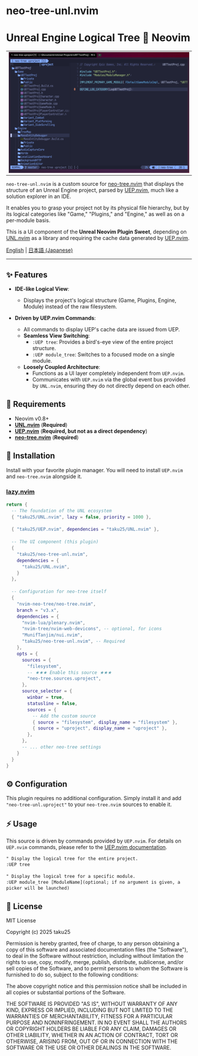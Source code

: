 # neo-tree-unl.nvim

# Unreal Engine Logical Tree 💓 Neovim

<table>
  <tr>
   <td><div align=center><img width="100%" alt="neo-tree-unl" src="https://raw.githubusercontent.com/taku25/neo-tree-unl.nvim/images/assets/main-image.png" /></div></td>
  </tr>
</table>

`neo-tree-unl.nvim` is a custom source for [neo-tree.nvim](https://github.com/nvim-neo-tree/neo-tree.nvim) that displays the structure of an Unreal Engine project, parsed by [UEP.nvim](https://github.com/taku25/UEP.nvim), much like a solution explorer in an IDE.

It enables you to grasp your project not by its physical file hierarchy, but by its logical categories like "Game," "Plugins," and "Engine," as well as on a per-module basis.

This is a UI component of the **Unreal Neovim Plugin Sweet**, depending on [UNL.nvim](https://github.com/taku25/UNL.nvim) as a library and requiring the cache data generated by [UEP.nvim](https://github.com/taku25/UEP.nvim).

[English](README.md) | [日本語 (Japanese)](README_ja.md)

-----

## ✨ Features

  * **IDE-like Logical View**:
      * Displays the project's logical structure (Game, Plugins, Engine, Module) instead of the raw filesystem.

  * **Driven by UEP.nvim Commands**:
      * All commands to display UEP's cache data are issued from UEP.
    * **Seamless View Switching**:
      * `:UEP tree`: Provides a bird's-eye view of the entire project structure.
      * `:UEP module_tree`: Switches to a focused mode on a single module.
    * **Loosely Coupled Architecture**:
      * Functions as a UI layer completely independent from `UEP.nvim`.
      * Communicates with `UEP.nvim` via the global event bus provided by `UNL.nvim`, ensuring they do not directly depend on each other.

## 🔧 Requirements

  * Neovim v0.8+
  * [**UNL.nvim**](https://github.com/taku25/UNL.nvim) (**Required**)
  * [**UEP.nvim**](https://github.com/taku25/UEP.nvim) (**Required, but not as a direct dependency**)
  * [**neo-tree.nvim**](https://github.com/nvim-neo-tree/neo-tree.nvim) (**Required**)

## 🚀 Installation

Install with your favorite plugin manager. You will need to install `UEP.nvim` and `neo-tree.nvim` alongside it.

### [lazy.nvim](https://github.com/folke/lazy.nvim)

```lua
return {
  -- The foundation of the UNL ecosystem
  { "taku25/UNL.nvim", lazy = false, priority = 1000 },

  { "taku25/UEP.nvim", dependencies = "taku25/UNL.nvim" },

  -- The UI component (this plugin)
  { 
    "taku25/neo-tree-unl.nvim",
    dependencies = {
      "taku25/UNL.nvim",
    }
  },

  -- Configuration for neo-tree itself
  {
    "nvim-neo-tree/neo-tree.nvim",
    branch = "v3.x",
    dependencies = {
      "nvim-lua/plenary.nvim",
      "nvim-tree/nvim-web-devicons", -- optional, for icons
      "MunifTanjim/nui.nvim",
      "taku25/neo-tree-unl.nvim", -- Required
    },
    opts = {
      sources = {
        "filesystem",
        -- ★★★ Enable this source ★★★
        "neo-tree.sources.uproject",
      },
      source_selector = {
        winbar = true,
        statusline = false,
        sources = {
          -- Add the custom source
          { source = "filesystem", display_name = "filesystem" },
          { source = "uproject", display_name = "uproject" },
        },
      },
      -- ... other neo-tree settings
    }
  }
}
```

## ⚙️ Configuration

This plugin requires no additional configuration. Simply install it and add `"neo-tree-unl.uproject"` to your `neo-tree.nvim` sources to enable it.

## ⚡ Usage

This source is driven by commands provided by `UEP.nvim`.
For details on `UEP.nvim` commands, please refer to the [UEP.nvim documentation](https://github.com/taku25/UEP.nvim).

```viml
" Display the logical tree for the entire project.
:UEP tree

" Display the logical tree for a specific module.
:UEP module_tree [ModuleName](optional; if no argument is given, a picker will be launched)
```

## 📜 License

MIT License

Copyright (c) 2025 taku25

Permission is hereby granted, free of charge, to any person obtaining a copy
of this software and associated documentation files (the "Software"), to deal
in the Software without restriction, including without limitation the rights
to use, copy, modify, merge, publish, distribute, sublicense, and/or sell
copies of the Software, and to permit persons to whom the Software is
furnished to do so, subject to the following conditions:

The above copyright notice and this permission notice shall be included in all
copies or substantial portions of the Software.

THE SOFTWARE IS PROVIDED "AS IS", WITHOUT WARRANTY OF ANY KIND, EXPRESS OR
IMPLIED, INCLUDING BUT NOT LIMITED TO THE WARRANTIES OF MERCHANTABILITY,
FITNESS FOR A PARTICULAR PURPOSE AND NONINFRINGEMENT. IN NO EVENT SHALL THE
AUTHORS OR COPYRIGHT HOLDERS BE LIABLE FOR ANY CLAIM, DAMAGES OR OTHER
LIABILITY, WHETHER IN AN ACTION OF CONTRACT, TORT OR OTHERWISE, ARISING FROM,
OUT OF OR IN CONNECTION WITH THE SOFTWARE OR THE USE OR OTHER DEALINGS IN THE
SOFTWARE.
